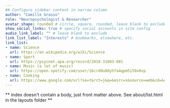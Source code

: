 ```yaml
---
## Configure sidebar content in narrow column
author: "Camille Grasso"
role: "Neuropsychologist & Researcher"
avatar_shape: rounded # circle, square, rounded, leave blank to exclude
show_social_links: true # specify social accounts in site config
audio_link_label: "" # leave blank to exclude
link_list_label: "Interests" # bookmarks, elsewhere, etc.
link_list:
- name: Science
  url: https://en.wikipedia.org/wiki/Science
- name: Sport
  url: https://psycnet.apa.org/record/2019-31603-001
- name: Music (a lot of music)
  url: https://open.spotify.com/user/16crd0u80yhfa4qpm5i59x0vp
- name: Cooking
  url: https://www.google.com/url?sa=t&rct=j&q=&esrc=s&source=web&cd=&cad=rja&uact=8&ved=2ahUKEwiNp5PF6fP5AhUI2xoKHe6FArkQFnoECAMQAQ&url=https%3A%2F%2Fmafourchetteestitalienne.com%2F&usg=AOvVaw371EkcAZV70D8Kpemd4Jub
---
```


** index doesn't contain a body, just front matter above.
See about/list.html in the layouts folder **